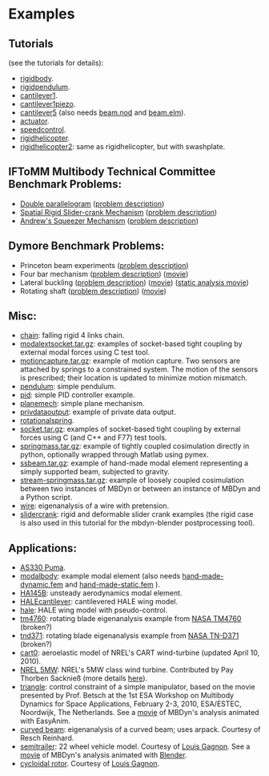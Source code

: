 ---
---
# Examples

## Tutorials 
(see the tutorials for details):

* [rigidbody](https://github.com/mmorandi/MBDyn-web/raw/main/userfiles/documents/examples/rigidbody). 
* [rigidpendulum](https://github.com/mmorandi/MBDyn-web/raw/main/userfiles/documents/examples/rigidpendulum). 
* [cantilever1](https://github.com/mmorandi/MBDyn-web/raw/main/userfiles/documents/examples/cantilever1). 
* [cantilever1piezo](https://github.com/mmorandi/MBDyn-web/raw/main/userfiles/documents/examples/cantilever1piezo). 
* [cantilever5](https://github.com/mmorandi/MBDyn-web/raw/main/userfiles/documents/examples/cantilever5) 
  (also needs 
  [beam.nod](https://github.com/mmorandi/MBDyn-web/raw/main/userfiles/documents/examples/beam.nod) 
  and 
  [beam.elm](https://github.com/mmorandi/MBDyn-web/raw/main/userfiles/documents/examples/beam.elm)). 
* [actuator](https://github.com/mmorandi/MBDyn-web/raw/main/userfiles/documents/examples/actuator). 
* [speedcontrol](https://github.com/mmorandi/MBDyn-web/raw/main/userfiles/documents/examples/speedcontrol). 
* [rigidhelicopter](https://github.com/mmorandi/MBDyn-web/raw/main/userfiles/documents/examples/rigidhelicopter). 
* [rigidhelicopter2](https://github.com/mmorandi/MBDyn-web/raw/main/userfiles/documents/examples/rigidhelicopter2): same as rigidhelicopter, but with swashplate. 

## IFToMM Multibody Technical Committee Benchmark Problems:
* [Double parallelogram](https://github.com/mmorandi/MBDyn-web/raw/main/userfiles/documents/examples/6barmech) 
  ([problem description](http://www.iftomm-multibody.org/benchmark/problem/Double_four_bar_mechanism/)) 
* [Spatial Rigid Slider-crank Mechanism](https://github.com/mmorandi/MBDyn-web/raw/main/userfiles/documents/examples/srscm)
  ([problem description](http://www.iftomm-multibody.org/benchmark/problem/Spatial_rigid_slider-crank_mechanism/)) 
* [Andrew's Squeezer Mechanism](https://github.com/mmorandi/MBDyn-web/raw/main/userfiles/documents/examples/andrewssqueezer.zip) 
  ([problem description](http://www.iftomm-multibody.org/benchmark/problem/Andrews'_squeezer_mechanism/)) 

## Dymore Benchmark Problems:
* Princeton beam experiments ([problem description](http://www.dymoresolutions.com/Benchmarks/PrincetonBeam/HeadPrincetonBeam.html)) 
* Four bar mechanism ([problem description]())
  ([movie](https://home.aero.polimi.it/masarati/Download/mbdyn/images/fourbar.gif))
* Lateral buckling ([problem description](http://www.dymoresolutions.com/Benchmarks/LateralBuckling/HeadLateralBuckling.html))
  ([movie](https://home.aero.polimi.it/masarati/Download/mbdyn/images/lateralbuckling.gif))
  ([static analysis movie](https://home.aero.polimi.it/masarati/Download/mbdyn/images/lateralbuckling_static.gif))
* Rotating shaft ([problem description](http://www.dymoresolutions.com/Benchmarks/RotatingShaft/HeadRotatingShaft.html))
  ([movie](https://home.aero.polimi.it/masarati/Download/mbdyn/images/rotatingshaft.gif))

## Misc:
* [chain](https://github.com/mmorandi/MBDyn-web/raw/main/userfiles/documents/examples/chain):
  falling rigid 4 links chain. 
* [modalextsocket.tar.gz](https://github.com/mmorandi/MBDyn-web/raw/main/userfiles/documents/examples/modalextsocket.tar.gz):
  examples of socket-based tight coupling by external modal forces using C test tool. 
* [motioncapture.tar.gz](https://github.com/mmorandi/MBDyn-web/raw/main/userfiles/documents/examples/motioncapture.tar.gz):
  example of motion capture.  Two sensors are attached by springs to a constrained system. The motion of the sensors is prescribed; their location is updated to minimize motion mismatch. 
* [pendulum](https://github.com/mmorandi/MBDyn-web/raw/main/userfiles/documents/examples/pendulum):
  simple pendulum. 
* [pid](https://github.com/mmorandi/MBDyn-web/raw/main/userfiles/documents/examples/pid):
  simple PID controller example. 
* [planemech](https://github.com/mmorandi/MBDyn-web/raw/main/userfiles/documents/examples/planemech):
  simple plane mechanism. 
* [privdataoutput](https://github.com/mmorandi/MBDyn-web/raw/main/userfiles/documents/examples/privdataoutput):
  example of private data output. 
* [rotationalspring](https://github.com/mmorandi/MBDyn-web/raw/main/userfiles/documents/examples/rotationalspring). 
* [socket.tar.gz](https://github.com/mmorandi/MBDyn-web/raw/main/userfiles/documents/examples/socket.tar.gz):
  examples of socket-based tight coupling by external forces using C (and C++ and F77) test tools. 
* [springmass.tar.gz](https://github.com/mmorandi/MBDyn-web/raw/main/userfiles/documents/examples/springmass.tar.gz):
  example of tightly coupled cosimulation directly in python, optionally wrapped through Matlab using pymex. 
* [ssbeam.tar.gz](https://github.com/mmorandi/MBDyn-web/raw/main/userfiles/documents/examples/ssbeam.tar.gz):
  example of hand-made modal element representing a simply supported beam, subjected to gravity. 
* [stream-springmass.tar.gz](https://github.com/mmorandi/MBDyn-web/raw/main/userfiles/documents/examples/stream-springmass.tar.gz):
  example of loosely coupled cosimulation between two instances of MBDyn or between an instance of MBDyn and a Python script. 
* [wire](https://github.com/mmorandi/MBDyn-web/raw/main/userfiles/documents/examples/wire):
  eigenanalysis of a wire with pretension. 
* [slidercrank](https://github.com/mmorandi/MBDyn-web/raw/main/userfiles/documents/examples/slidercrank):
  rigid and deformable slider crank examples (the rigid case is also used in this tutorial for the mbdyn-blender postprocessing tool). 

## Applications:
* [AS330 Puma](https://github.com/mmorandi/MBDyn-web/raw/main/userfiles/documents/examples/puma.tar.gz). 
* [modalbody](https://github.com/mmorandi/MBDyn-web/raw/main/userfiles/documents/examples/modalbody): 
  example modal element (also needs
  [hand-made-dynamic.fem](https://github.com/mmorandi/MBDyn-web/raw/main/userfiles/documents/examples/hand-made-dynamic.fem)
  and 
  [hand-made-static.fem](https://github.com/mmorandi/MBDyn-web/raw/main/userfiles/documents/examples/hand-made-static.fem)
  ). 
* [HA145B](https://github.com/mmorandi/MBDyn-web/raw/main/userfiles/documents/examples/ha145b.tar.gz):
  unsteady aerodynamics modal element.
* [HALEcantilever](https://github.com/mmorandi/MBDyn-web/raw/main/userfiles/documents/examples/HALEcantilever.tgz):
  cantilevered HALE wing model.
* [hale](https://github.com/mmorandi/MBDyn-web/raw/main/userfiles/documents/examples/hale.tgz):
  HALE wing model with pseudo-control.
* [tm4760](https://github.com/mmorandi/MBDyn-web/raw/main/userfiles/documents/examples/tm4760.tar-gz):
  rotating blade eigenanalysis example from [NASA TM4760](http://hdl.handle.net/2060/19970021351) (broken?)
* [tnd371](https://github.com/mmorandi/MBDyn-web/raw/main/userfiles/documents/examples/tnd371.tar-gz): 
  rotating blade eigenanalysis example from [NASA TN-D371](http://hdl.handle.net/2060/19890068582) (broken?)
* [cart0](https://github.com/mmorandi/MBDyn-web/raw/main/userfiles/documents/examples/cart0.tar.gz):
  aeroelastic model of NREL's CART wind-turbine (updated April 10, 2010).
* [NREL 5MW](https://github.com/mmorandi/MBDyn-web/raw/main/userfiles/documents/examples/MBDyn_model_NREL61.5.zip):
  NREL's 5MW class wind turbine. Contributed by Pay Thorben Sacknieß
  (more details [here](https://github.com/mmorandi/MBDyn-web/raw/main/userfiles/documents/research/windturbine//DA-2010-02.pdf)).
* [triangle](https://github.com/mmorandi/MBDyn-web/raw/main/userfiles/documents/examples/triangle):
  control constraint of a simple manipulator, based on the movie presented by 
  Prof. Betsch at the 1st ESA Workshop on Multibody Dynamics for Space Applications, 
  February 2-3, 2010, ESA/ESTEC, Noordwijk, The Netherlands. 
  See a [movie](http://www.aero.polimi.it/masarati/Download/mbdyn/images/triangle2.gif)
  of MBDyn's analysis animated with EasyAnim.
* [curved beam](https://github.com/mmorandi/MBDyn-web/raw/main/userfiles/documents/examples/beam_3node.tar.gz):
  eigenanalysis of a curved beam; uses arpack. Courtesy of Resch Reinhard. 
* [semitrailer](https://github.com/mmorandi/MBDyn-web/raw/main/userfiles/documents/examples/semitrailerPub.tar.bz2):
  22 wheel vehicle model.
  Courtesy of [Louis Gagnon](https://lists.mbdyn.org/pipermail/mbdyn-users/2015-March/001556.html).
  See a [movie](https://github.com/mmorandi/MBDyn-web/raw/main/userfiles/documents/examples/animCamion.gif)
  of MBDyn's analysis animated with [Blender](https://www.blender.org/). 
* [cycloidal rotor](https://github.com/mmorandi/MBDyn-web/raw/main/userfiles/documents/examples/cycloidalRotor.tar.bz2).
  Courtesy of [Louis Gagnon](https://lists.mbdyn.org/pipermail/mbdyn-users/2015-March/001556.html). 
